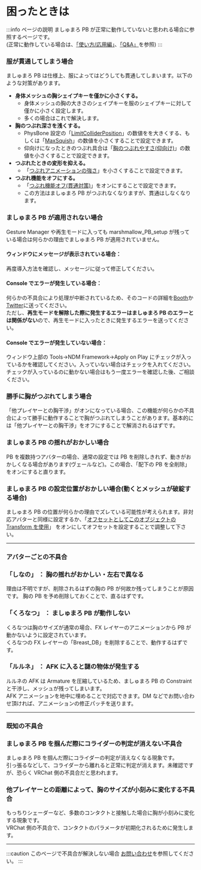 # 困ったときは

:::info ページの説明
ましゅまろ PB が正常に動作していないと思われる場合に参照するページです。  
(正常に動作している場合は、[「使い方/応用編」](https://wataame89.github.io/documents-wataameya/marshmallowPB/howtouse/addition)、[「Q&A」](https://wataame89.github.io/documents-wataameya/marshmallowPB/qa)を参照)
:::

### 服が貫通してしまう場合

ましゅまろ PB は仕様上、服によってはどうしても貫通してしまいます。以下のような対策があります。

- **身体メッシュの胸シェイプキーを僅かに小さくする。**
  - 身体メッシュの胸の大きさのシェイプキーを服のシェイプキーに対して僅かに小さく設定します。
  - 多くの場合はこれで解決します。
- **胸のつぶれ深さを浅くする。**
  - PhysBone 設定の「[LimitColliderPosition](https://wataame89.github.io/documents-marshmallowPB/howtouse/setup#limitcolliderposition)」の数値をを大きくする、もしくは「[MaxSquish](https://wataame89.github.io/documents-marshmallowPB/howtouse/setup#maxsquish)」の数値を小さくすることで設定できます。
  - 仰向けになったときのつぶれ具合は「[胸のつぶれやすさ(仰向け)](https://wataame89.github.io/documents-marshmallowPB/howtouse/setup#%E8%83%B8%E3%81%AE%E3%81%A4%E3%81%B6%E3%82%8C%E3%82%84%E3%81%99%E3%81%95%E4%BB%B0%E5%90%91%E3%81%91)」の数値を小さくすることで設定できます。
- **つぶれたときの変形を抑える。**
  - 「[つぶれアニメーションの強さ](https://wataame89.github.io/documents-marshmallowPB/howtouse/setup#%E3%81%A4%E3%81%B6%E3%82%8C%E3%82%A2%E3%83%8B%E3%83%A1%E3%83%BC%E3%82%B7%E3%83%A7%E3%83%B3%E3%81%AE%E5%BC%B7%E3%81%95)」を小さくすることで設定できます。
- **つぶれ機能をオフにする。**
  - 「[つぶれ機能オフ(貫通対策)](https://wataame89.github.io/documents-marshmallowPB/howtouse/setup#%E3%81%A4%E3%81%B6%E3%82%8C%E6%A9%9F%E8%83%BD%E3%82%AA%E3%83%95%E8%B2%AB%E9%80%9A%E5%AF%BE%E7%AD%96)」をオンにすることで設定できます。
  - この方法はましゅまろ PB がつぶれなくなりますが、貫通はしなくなります。

### ましゅまろ PB が適用されない場合

Gesture Manager や再生モードに入っても marshmallow_PB_setup が残っている場合は何らかの理由でましゅまろ PB が適用されていません。

#### ウィンドウにメッセージが表示されている場合：

再度導入方法を確認し、メッセージに従って修正してください。

#### Console でエラーが発生している場合：

何らかの不具合により処理が中断されているため、そのコードの詳細を[Booth](https://wataame89.booth.pm)か[Twitter](https://twitter.com/wataameya_vr)に送ってください。  
ただし、**再生モードを解除した際に発生するエラーはましゅまろ PB のエラーとは関係がない**ので、再生モードに入ったときに発生するエラーを送ってください。

#### Console でエラーが発生していない場合：

ウィンドウ上部の Tools→NDM Framework→Apply on Play にチェックが入っているかを確認してください。入っていない場合はチェックを入れてください。チェックが入っているのに動かない場合はもう一度エラーを確認した後、ご相談ください。

<!-- ### ブレが大きい場合
ましゅまろPBは押した際にブレが発生することがあります。基本的にブレはStiffness(変形しにくさ)を上げることで解消されます。

### エラーウィンドウが出た場合
大抵の場合、セットアップの設定が間違っているので導入方法の動画を参考に設定し直してください。 -->

### 勝手に胸がつぶれてしまう場合

「他プレイヤーとの胸干渉」がオンになっている場合、この機能が何らかの不具合によって勝手に動作することで胸がつぶれてしまうことがあります。基本的には「他プレイヤーとの胸干渉」をオフにすることで解消されるはずです。

### ましゅまろ PB の揺れがおかしい場合

PB を複数持つアバターの場合、通常の設定では PB を削除しきれず、動きがおかしくなる場合があります(ヴェールなど)。この場合、「配下の PB を全削除」をオンにすると直ります。

### ましゅまろ PB の設定位置がおかしい場合(動くとメッシュが破綻する場合)

ましゅまろ PB の位置が何らかの理由でズレている可能性が考えられます。非対応アバターと同様に設定するか、「[オフセットとしてこのオブジェクトの Transform を使用](https://wataame89.github.io/documents-marshmallowPB/howtouse/setup#%E3%82%AA%E3%83%95%E3%82%BB%E3%83%83%E3%83%88%E3%81%A8%E3%81%97%E3%81%A6%E3%81%93%E3%81%AE%E3%82%AA%E3%83%96%E3%82%B8%E3%82%A7%E3%82%AF%E3%83%88%E3%81%AEtransform%E3%82%92%E4%BD%BF%E7%94%A8)」
をオンにしてオフセットを設定することで調整して下さい。

---

### アバターごとの不具合

### 「しなの」 ： 胸の揺れがおかしい・左右で異なる

理由は不明ですが、削除されるはずの胸の PB が何故か残ってしまうことが原因です。
胸の PB を予め削除しておくことで、直るはずです。

### 「くろなつ」 ： ましゅまろ PB が動作しない

くろなつは胸のサイズが通常の場合、FX レイヤーのアニメーションから PB が動かないように設定されています。  
くろなつの FX レイヤーの「Breast_DB」を削除することで、動作するはずです。

### 「ルルネ」 ： AFK に入ると謎の物体が発生する

ルルネの AFK は Armature を圧縮しているため、ましゅまろ PB の Constraint と干渉し、メッシュが残ってしまいます。  
AFK アニメーションを地中に埋めることで対応できます。DM などでお問い合わせ頂ければ、アニメーションの修正パッチを送ります。

---

### 既知の不具合

### ましゅまろ PB を掴んだ際にコライダーの判定が消えない不具合

ましゅまろ PB を掴んだ際にコライダーの判定が消えなくなる現象です。  
引っ張るなどして、コライダーから離れると正常に判定が消えます。未確認ですが、恐らく VRChat 側の不具合だと思われます。

### 他プレイヤーとの距離によって、胸のサイズが小刻みに変化する不具合

もっちりシェーダーなど、多数のコンタクトと接触した場合に胸が小刻みに変化する現象です。  
VRChat 側の不具合で、コンタクトのパラメータが初期化されるために発生します。

---

:::caution このページで不具合が解決しない場合
[お問い合わせ](https://wataame89.github.io/documents-wataameya/marshmallowPB/howtocontact)を参照してください。
:::
